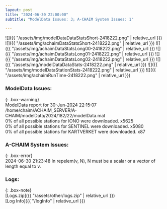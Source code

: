 ```yaml
---
layout: post
title: "2024-06-30 22:00:00"
subtitle: "ModelData Issues: 3; A-CHAIM System Issues: 1"

---
```


![]({{ "/assets/img/modelDataDataStatsShort-2418222.png" | relative_url }})
![]({{ "/assets/img/achaimDataStatsShort-2418222.png" | relative_url }})
![]({{ "/assets/img/achaimDataStatsLong00-2418222.png" | relative_url }})
![]({{ "/assets/img/achaimDataStatsLong01-2418222.png" | relative_url }})
![]({{ "/assets/img/achaimDataStatsLong02-2418222.png" | relative_url }})
![]({{ "/assets/img/modelDataDataStats-2418222.png" | relative_url }})
![]({{ "/assets/img/modelDataStationStats-2418222.png" | relative_url }})
![]({{ "/assets/img/achaimRunTime-2418222.png" | relative_url }})


### ModelData Issues:  
  
{: .box-warning}  
 ModelData report for 30-Jun-2024 22:15:07   
 /home/chaim/ACHAIM_SERVER/A-CHAIM/modelData/2024/182/22/modelData.mat   
 0% of all possible stations for IONO were downloaded. x5625   
 0% of all possible stations for SENTINEL were downloaded. x5080   
 0% of all possible stations for KARTVERKET were downloaded. x87   
  
### A-CHAIM System Issues:  
  
{: .box-error}  
2024-06-30 21:23:48 In repelem(v, N), N must be a scalar or a vector of length equal to v.  

### Logs:  
  
{: .box-note}  
[Logs.zip]({{ "/assets/other/logs.zip" | relative_url }})  
[Log Info]({{ "/logInfo" | relative_url }})  
